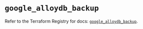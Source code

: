 # `google_alloydb_backup`

Refer to the Terraform Registry for docs: [`google_alloydb_backup`](https://registry.terraform.io/providers/hashicorp/google/5.30.0/docs/resources/alloydb_backup).
